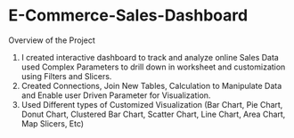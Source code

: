 # E-Commerce-Sales-Dashboard
Overview of the Project
1. I created interactive dashboard to track and analyze online Sales Data used Complex Parameters to drill down in worksheet and customization using Filters and Slicers.
2. Created Connections, Join New Tables, Calculation to Manipulate Data and Enable user Driven Parameter for Visualization.
3. Used Different types of Customized Visualization (Bar Chart, Pie Chart, Donut Chart, Clustered Bar Chart, Scatter Chart, Line Chart, Area Chart, Map Slicers, Etc)
